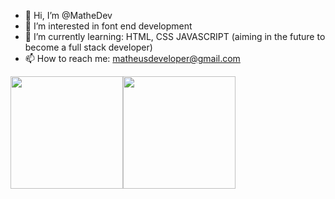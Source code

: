- 👋 Hi, I’m @MatheDev
- 👀 I’m interested in font end development
- 🌱 I’m currently learning: HTML, CSS JAVASCRIPT (aiming in the future to become a full stack developer)
- 📫 How to reach me: matheusdeveloper@gmail.com

<!---
MatheDev/MatheDev is a ✨ special ✨ repository because its `README.md` (this file) appears on your GitHub profile.
You can click the Preview link to take a look at your changes.
--->

<div style="display:flex">
  <img height=180 align="center" src="https://github-readme-stats.vercel.app/api?username=MatheDev&show_icons=true&theme=dracula" />
  <img height=180 align="center" src="https://github-readme-stats.vercel.app/api/top-langs?username=MatheDev&layout=compact&langs_count=8&card_width=320&theme=dracula" />
</div>


